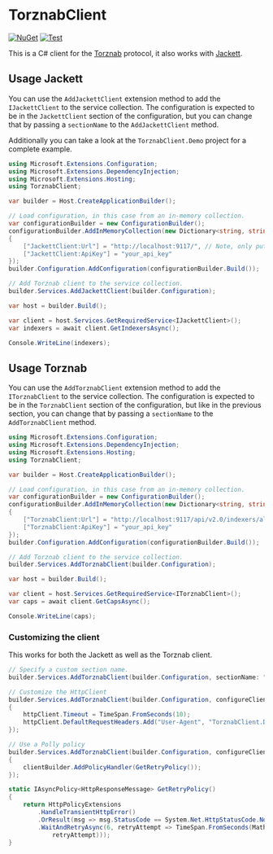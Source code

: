 # TorznabClient
[![NuGet](https://img.shields.io/nuget/v/TorznabClient.svg)](https://www.nuget.org/packages/TorznabClient/)
[![Test](https://github.com/BorisGerretzen/TorznabClient/actions/workflows/test.yml/badge.svg)](https://github.com/BorisGerretzen/TorznabClient/actions/workflows/test.yml)


This is a C# client for the [Torznab](https://torznab.github.io/spec-1.3-draft/torznab/) protocol, it also works with [Jackett](https://github.com/Jackett/Jackett).

## Usage Jackett
You can use the `AddJackettClient` extension method to add the `IJackettClient` to the service collection.
The configuration is expected to be in the `JackettClient` section of the configuration, but you can change that by passing a `sectionName` to the `AddJackettClient` method.

Additionally you can take a look at the `TorznabClient.Demo` project for a complete example.

```csharp
using Microsoft.Extensions.Configuration;
using Microsoft.Extensions.DependencyInjection;
using Microsoft.Extensions.Hosting;
using TorznabClient;

var builder = Host.CreateApplicationBuilder();

// Load configuration, in this case from an in-memory collection.
var configurationBuilder = new ConfigurationBuilder();
configurationBuilder.AddInMemoryCollection(new Dictionary<string, string?>
{
    ["JackettClient:Url"] = "http://localhost:9117/", // Note, only put the base url here.
    ["JackettClient:ApiKey"] = "your_api_key"
});
builder.Configuration.AddConfiguration(configurationBuilder.Build());

// Add Torznab client to the service collection.
builder.Services.AddJackettClient(builder.Configuration);

var host = builder.Build();

var client = host.Services.GetRequiredService<IJackettClient>();
var indexers = await client.GetIndexersAsync();

Console.WriteLine(indexers);
```

## Usage Torznab
You can use the `AddTorznabClient` extension method to add the `ITorznabClient` to the service collection.
The configuration is expected to be in the `TorznabClient` section of the configuration, but like in the previous section, you can change that by passing a `sectionName` to the `AddTorznabClient` method.

```csharp
using Microsoft.Extensions.Configuration;
using Microsoft.Extensions.DependencyInjection;
using Microsoft.Extensions.Hosting;
using TorznabClient;

var builder = Host.CreateApplicationBuilder();

// Load configuration, in this case from an in-memory collection.
var configurationBuilder = new ConfigurationBuilder();
configurationBuilder.AddInMemoryCollection(new Dictionary<string, string?>
{
    ["TorznabClient:Url"] = "http://localhost:9117/api/v2.0/indexers/all/results/torznab",
    ["TorznabClient:ApiKey"] = "your_api_key"
});
builder.Configuration.AddConfiguration(configurationBuilder.Build());

// Add Torznab client to the service collection.
builder.Services.AddTorznabClient(builder.Configuration);

var host = builder.Build();

var client = host.Services.GetRequiredService<ITorznabClient>();
var caps = await client.GetCapsAsync();

Console.WriteLine(caps);
```

### Customizing the client
This works for both the Jackett as well as the Torznab client.
```csharp
// Specify a custom section name.
builder.Services.AddTorznabClient(builder.Configuration, sectionName: "CustomSectionName");

// Customize the HttpClient
builder.Services.AddTorznabClient(builder.Configuration, configureClient: (IServiceProvider provider, HttpClient httpClient) =>
{
    httpClient.Timeout = TimeSpan.FromSeconds(10);
    httpClient.DefaultRequestHeaders.Add("User-Agent", "TorznabClient.Demo");
});

// Use a Polly policy
builder.Services.AddTorznabClient(builder.Configuration, configureClientBuilder: (IHttpClientBuilder clientBuilder) =>
{
    clientBuilder.AddPolicyHandler(GetRetryPolicy());
});

static IAsyncPolicy<HttpResponseMessage> GetRetryPolicy()
{
    return HttpPolicyExtensions
        .HandleTransientHttpError()
        .OrResult(msg => msg.StatusCode == System.Net.HttpStatusCode.NotFound)
        .WaitAndRetryAsync(6, retryAttempt => TimeSpan.FromSeconds(Math.Pow(2,
            retryAttempt)));
}
```
